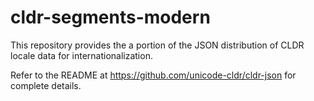 # cldr-segments-modern

This repository provides the a portion of the JSON distribution of CLDR locale data
for internationalization.

Refer to the README at https://github.com/unicode-cldr/cldr-json for complete details.
